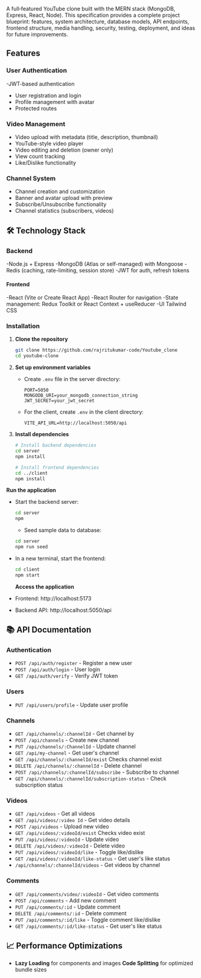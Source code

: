 A full‑featured YouTube clone built with the MERN stack (MongoDB, Express, React, Node). This specification provides a complete project blueprint: features, system architecture, database models, API endpoints, frontend structure, media handling, security, testing, deployment, and ideas for future improvements.

## Features

### User Authentication

-JWT-based authentication

- User registration and login
- Profile management with avatar
- Protected routes

### Video Management

- Video upload with metadata (title, description, thumbnail)
- YouTube-style video player
- Video editing and deletion (owner only)
- View count tracking
- Like/Dislike functionality

### Channel System

- Channel creation and customization
- Banner and avatar upload with preview
- Subscribe/Unsubscribe functionality
- Channel statistics (subscribers, videos)

## 🛠️ Technology Stack

### Backend

-Node.js + Express
-MongoDB (Atlas or self-managed) with Mongoose
-Redis (caching, rate-limiting, session store)
-JWT for auth, refresh tokens

#### Frontend

-React (Vite or Create React App)
-React Router for navigation
-State management: Redux Toolkit or React Context + useReducer
-UI Tailwind CSS

### Installation

1. **Clone the repository**

   ```bash
   git clone https://github.com/rajritukumar-code/Youtube_clone
   cd youtube-clone
   ```

2. **Set up environment variables**
   - Create `.env` file in the server directory:
     ```env
     PORT=5050
     MONGODB_URI=your_mongodb_connection_string
     JWT_SECRET=your_jwt_secret
     ```
   - For the client, create `.env` in the client directory:
     ```env
     VITE_API_URL=http://localhost:5050/api
     ```
3. **Install dependencies**

   ```bash
   # Install backend dependencies
   cd server
   npm install

   # Install frontend dependencies
   cd ../client
   npm install
   ```

**Run the application**

- Start the backend server:
  ```bash
  cd server
  npm
  ```
  - Seed sample data to database:
  ```bash
  cd server
  npm run seed
  ```
- In a new terminal, start the frontend:

  ```bash
  cd client
  npm start
  ```

  **Access the application**

- Frontend: http://localhost:5173
- Backend API: http://localhost:5050/api

## 📚 API Documentation

### Authentication

- `POST /api/auth/register` - Register a new user
- `POST /api/auth/login` - User login
- `GET /api/auth/verify` - Verify JWT token

### Users

- `PUT /api/users/profile` - Update user profile

### Channels

- `GET /api/channels/:channelId` - Get channel by
- `POST /api/channels` - Create new channel
- `PUT /api/channels/:ChannelId` - Update channel
- `GET /api/my-channel` - Get user's channel
- `GET /api/channels/:channelId/exist` Checks channel exist
- `DELETE /api/channels/:channelId` - Delete channel
- `POST /api/channels/:channelId/subscribe` - Subscribe to channel
- `GET /api/channels/:channelId/subscription-status` - Check subscription status

### Videos

- `GET /api/videos` - Get all videos
- `GET /api/videos/:video Id` - Get video details
- `POST /api/videos` - Upload new video
- `GET /api/videos/:videoId/exist` Checks video exist
- `PUT /api/videos/:videoId` - Update video
- `DELETE /api/videos/:videoId` - Delete video
- `PUT /api/videos/:videoId/like` - Toggle like/dislike
- `GET /api/videos/:videoId/like-status` - Get user's like status
- `/api/channels/:channelId/videos` - Get videos by channel

### Comments

- `GET /api/comments/video/:videoId` - Get video comments
- `POST /api/comments` - Add new comment
- `PUT /api/comments/:id` - Update comment
- `DELETE /api/comments/:id` - Delete comment
- `PUT /api/comments/:id/like` - Toggle comment like/dislike
- `GET /api/comments/:id/like-status` - Get user's like status

## 📈 Performance Optimizations

- **Lazy Loading** for components and images
  **Code Splitting** for optimized bundle sizes
